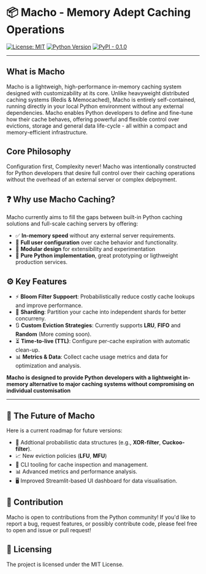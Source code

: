 # 📦 Macho - Memory Adept Caching Operations

[![License: MIT](https://img.shields.io/badge/License-MIT-green.svg)](LICENSE)
[![Python Version](https://img.shields.io/badge/python-3.8%2B-blue.svg)](https://www.python.org/downloads/)
[![PyPI - 0.1.0](https://img.shields.io/badge/PyPI-coming--soon-yellow)](https://pypi.org/)

---

## What is Macho

Macho is a lightweigh, high-performance in-memory caching system designed with customizability at its core. Unlike heavyweight distributed caching systems (Redis & Memocached), Macho is entirely self-contained, running directly in your local Python environment without any external dependencies.
Macho enables Python developers to define and fine-tune how their cache behaves, offering powerful and flexible control over evictions, storage and general data life-cycle - all within a compact and memory-efficient infrastructure.

## Core Philosophy

Configuration first, Complexity never!
Macho was intentionally constructed for Python developers that desire full control over their caching operations without the overhead of an external server or complex delpoyment.

## ❓ Why use Macho Caching?

Macho currently aims to fill the gaps between built-in Python caching solutions and full-scale caching servers by offering:
* ✅ **In-memory speed** without any external server requirements.
* 🔧 **Full user configuration** over cache behavior and functionality.
* 🧩 **Modular design** for extensibility and experimentation
* 🐍 **Pure Python implementation**, great prototyping or ligthweight production services.

## ⚙️ Key Features

* ⚡ **Bloom Filter Suppoert**: Probabilistically reduce costly cache lookups and improve performance.
* 🔀 **Sharding**: Partition your cache into independent shards for better concurreny.
* 🔃 **Custom Eviction Strategies**: Currently supports **LRU**, **FIFO** and **Random** (More coming soon).
* ⏳ **Time-to-live (TTL)**: Configure per-cache expiration with automatic clean-up.
* 📊 **Metrics & Data**: Collect cache usage metrics and data for optimization and analysis.

**Macho is designed to provide Python developers with a lightweight in-memory alternative to major caching systems without compromising on individual customisation**

---

## 🔮 The Future of Macho
Here is a current roadmap for future versions:
* 🔁 Addtional probabilistic data structures (e.g., **XOR-filter**, **Cuckoo-filter**).
* 📈 New eviction policies (**LFU**, **MFU**)
* 🧰 CLI tooling for cache inspection and management.
* 📊 Advanced metrics and performance analysis.
* 🖥️ Improved Streamlit-based UI dashboard for data visualisation. 

## 🤝 Contribution
Macho is open to contributions from the Python community! If you'd like to report a bug, request features, or possibly contribute code, please feel free to open and issue or pull request!

## 📄 Licensing
The project is licensed under the MIT License.